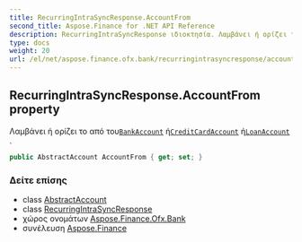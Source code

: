 ```yaml
---
title: RecurringIntraSyncResponse.AccountFrom
second_title: Aspose.Finance for .NET API Reference
description: RecurringIntraSyncResponse ιδιοκτησία. Λαμβάνει ή ορίζει το από τουBankAccount ήCreditCardAccount ήLoanAccount .
type: docs
weight: 20
url: /el/net/aspose.finance.ofx.bank/recurringintrasyncresponse/accountfrom/
---
```

## RecurringIntraSyncResponse.AccountFrom property

Λαμβάνει ή ορίζει το από του[`BankAccount`](../../../aspose.finance.ofx/bankaccount/) ή[`CreditCardAccount`](../../../aspose.finance.ofx/creditcardaccount/) ή[`LoanAccount`](../../../aspose.finance.ofx/loanaccount/) .

```csharp
public AbstractAccount AccountFrom { get; set; }
```

### Δείτε επίσης

* class [AbstractAccount](../../../aspose.finance.ofx/abstractaccount/)
* class [RecurringIntraSyncResponse](../)
* χώρος ονομάτων [Aspose.Finance.Ofx.Bank](../../recurringintrasyncresponse/)
* συνέλευση [Aspose.Finance](../../../)


